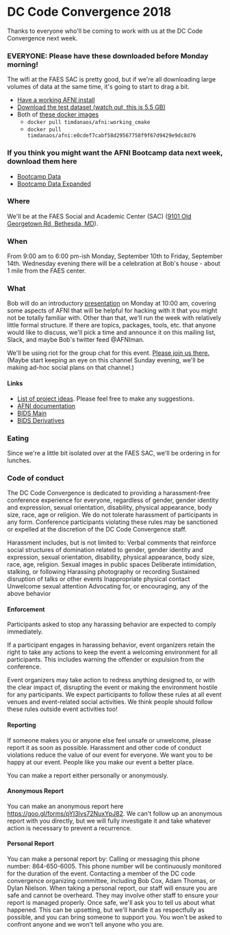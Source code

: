 # DC Code Convergence 2018

Thanks to everyone who'll be coming to work with us at the DC Code Convergence next week.  
### EVERYONE: Please have these downloaded before Monday morning!  
The wifi at the FAES SAC is pretty good, but if we're all downloading large volumes of data at the same time, it's going to start to drag a bit.  
* [Have a working AFNI install](https://afni.nimh.nih.gov/pub/dist/doc/htmldoc/background_install/install_instructs/index.html)
* [Download the test dataset (watch out, this is 5.5 GB)](https://afni.nimh.nih.gov/pub/dist/data/misc/UCLA_pamenc20.tgz)
* Both of [these docker images](https://hub.docker.com/r/timdanaos/afni/tags/)
  *  `docker pull timdanaos/afni:working_cmake`
  *  `docker pull timdanaos/afni:e0cdef7cabf58d29567758f9f67d9429e9dc8d76`

### If you think you might want the AFNI Bootcamp data next week, download them here
* [Bootcamp Data](https://afni.nimh.nih.gov/pub/dist/edu/data/CD)
* [Bootcamp Data Expanded](https://afni.nimh.nih.gov/pub/dist/edu/data/CD.expanded)

### Where
We'll be at the FAES Social and Academic Center (SAC) ([9101 Old Georgetown Rd, Bethesda, MD](https://www.google.com/maps/place/Foundation+For+Advanced+Ed/@39.0051452,-77.1125235,17z/data=!4m5!3m4!1s0x89b7cbe4fb559a17:0xadfa07f7521a5d37!8m2!3d39.005099!4d-77.110339?shorturl=1)).

### When

From 9:00 am to 6:00 pm-ish Monday, September 10th to Friday, September 14th.
Wednesday evening there will be a celebration at Bob's house - about 1 mile from the FAES center.

### What

Bob will do an introductory [presentation](https://drive.google.com/file/d/0B-qEq1UpvjfpRm1xcy1nQ25SWi1tUWE4b0NOZUhWVmlBWDI4/view?usp=sharing) on Monday at 10:00 am, covering some aspects of AFNI that will be helpful for hacking with it that you might not be totally familiar with. Other than that, we'll run the week with relatively little formal structure. If there are topics, packages, tools, etc. that anyone would like to discuss, we'll pick a time and announce it on this mailing list, Slack, and maybe Bob's twitter feed @AFNIman.

We'll be using riot for the group chat for this event. [Please join us there.](https://riot.im/app/#/room/#DCCC:matrix.org) (Maybe start keeping an eye on this channel Sunday evening, we'll be making ad-hoc social plans on that channel.)

#### Links
* [List of project ideas](https://docs.google.com/document/d/1MFRquI4tGwk983B1BZAh9_APExSAWTHacLITZA-K3JQ/edit). Please feel free to make any suggestions.
* [AFNI documentation](https://afni.nimh.nih.gov/pub/dist/doc/htmldoc/index.html)
* [BIDS Main](http://bids.neuroimaging.io)
* [BIDS Derivatives](https://docs.google.com/document/d/1Wwc4A6Mow4ZPPszDIWfCUCRNstn7d_zzaWPcfcHmgI4/edit)

### Eating

Since we're a little bit isolated over at the FAES SAC, we'll be ordering in for lunches.

### Code of conduct

The DC Code Convergence is dedicated to providing a harassment-free conference experience for everyone, regardless of gender, gender identity and expression, sexual orientation, disability, physical appearance, body size, race, age or religion. We do not tolerate harassment of participants in any form. Conference participants violating these rules may be sanctioned or expelled at the discretion of the DC Code Convergence staff. 

Harassment includes, but is not limited to:
Verbal comments that reinforce social structures of domination related to gender, gender identity and expression, sexual orientation, disability, physical appearance, body size, race, age, religion.
Sexual images in public spaces
Deliberate intimidation, stalking, or following 
Harassing photography or recording
Sustained disruption of talks or other events
Inappropriate physical contact
Unwelcome sexual attention
Advocating for, or encouraging, any of the above behavior

#### Enforcement
Participants asked to stop any harassing behavior are expected to comply immediately.

If a participant engages in harassing behavior, event organizers retain the right to take any actions to keep the event a welcoming environment for all participants. This includes warning the offender or expulsion from the conference.

Event organizers may take action to redress anything designed to, or with the clear impact of, disrupting the event or making the environment hostile for any participants. We expect participants to follow these rules at all event venues and event-related social activities. We think people should follow these rules outside event activities too!

#### Reporting
If someone makes you or anyone else feel unsafe or unwelcome, please report it as soon as possible. Harassment and other code of conduct violations reduce the value of our event for everyone. We want you to be happy at our event. People like you make our event a better place. 

You can make a report either personally or anonymously.

#### Anonymous Report
You can make an anonymous report here https://goo.gl/forms/pYI3lvs72NuxYpJ82.
We can't follow up an anonymous report with you directly, but we will fully investigate it and take whatever action is necessary to prevent a recurrence.

#### Personal Report
You can make a personal report by:
Calling or messaging this phone number: 864-650-6005. This phone number will be continuously monitored for the duration of the event.
Contacting a member of the DC code convergence organizing committee, including Bob Cox, Adam Thomas, or Dylan Nielson.
When taking a personal report, our staff will ensure you are safe and cannot be overheard. They may involve other staff to ensure your report is managed properly. Once safe, we'll ask you to tell us about what happened. This can be upsetting, but we'll handle it as respectfully as possible, and you can bring someone to support you. You won't be asked to confront anyone and we won't tell anyone who you are.
